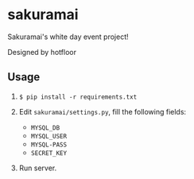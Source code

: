 sakuramai
=========

Sakuramai's white day event project!

Designed by hotfloor

## Usage

1. `$ pip install -r requirements.txt`

2. Edit `sakuramai/settings.py`, fill the following fields:
    - `MYSQL_DB`
    - `MYSQL_USER`
    - `MYSQL-PASS`
    - `SECRET_KEY`

3. Run server.
